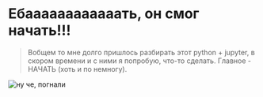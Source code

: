 # Ебаааааааааааать, он смог начать!!!
> Вобщем то мне долго пришлось разбирать этот python + jupyter,
> в скором времени и с ними я попробую, что-то сделать.
> Главное - НАЧАТЬ (хоть и по немногу).

![ну че, погнали](C:\\Users\\Aleksandr\\Downloads\\XHFI49G.jpg)